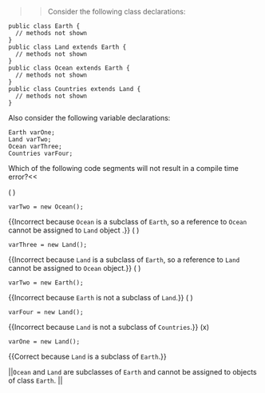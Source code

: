 >>Consider the following class declarations:

```
public class Earth {
  // methods not shown
}
public class Land extends Earth {
  // methods not shown
}
public class Ocean extends Earth {
  // methods not shown
}
public class Countries extends Land {
  // methods not shown
}
```

<p>Also consider the following variable declarations:</p>

```
Earth varOne;
Land varTwo;
Ocean varThree;
Countries varFour;
```

Which of the following code segments will not result in a compile time error?<<

( ) <pre><code>varTwo = new Ocean();</code></pre> {{Incorrect because <code>Ocean</code> is a subclass of <code>Earth</code>, so a reference to <code>Ocean</code> cannot be assigned to <code>Land</code> object .}}
( ) <pre><code>varThree = new Land();</code></pre> {{Incorrect because <code>Land</code> is a subclass of <code>Earth</code>, so a reference to <code>Land</code> cannot be assigned to <code>Ocean</code> object.}}
( ) <pre><code>varTwo = new Earth();</code></pre> {{Incorrect because <code>Earth</code> is not a subclass of <code>Land</code>.}}
( ) <pre><code>varFour = new Land();</code></pre> {{Incorrect because <code>Land</code> is not a subclass of <code>Countries</code>.}}
(x) <pre><code>varOne = new Land();</code></pre> {{Correct because <code>Land</code> is a subclass of <code>Earth</code>.}}

||<code>Ocean</code> and <code>Land</code> are subclasses of <code>Earth</code> and cannot be assigned to objects of class <code>Earth</code>. ||
